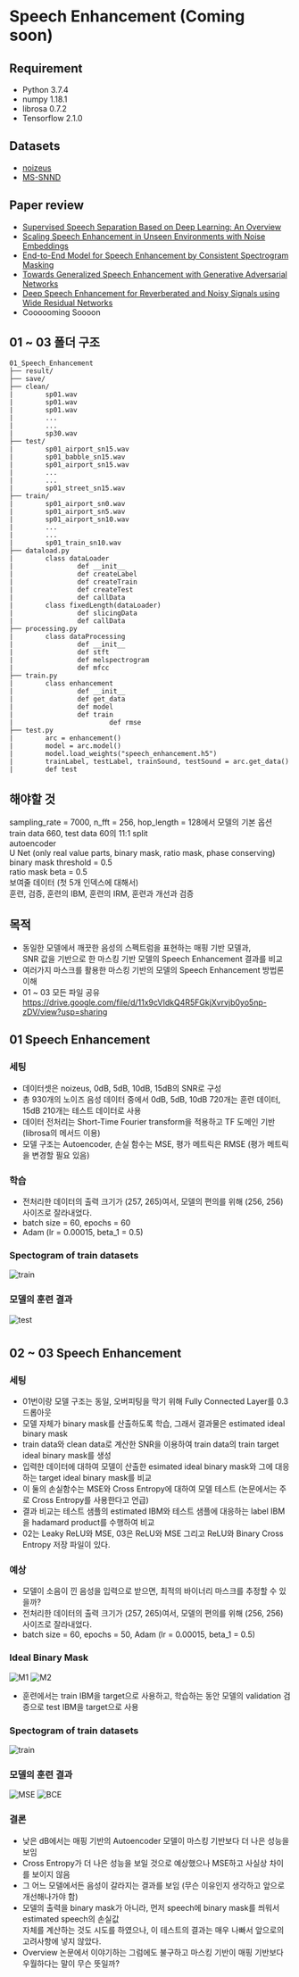 # Speech Enhancement (Coming soon)
## Requirement
- Python 3.7.4
- numpy 1.18.1
- librosa 0.7.2
- Tensorflow 2.1.0
## Datasets  
- [noizeus](https://ecs.utdallas.edu/loizou/speech/noizeus/)  
- [MS-SNND](https://github.com/microsoft/MS-SNSD)
## Paper review  
- [Supervised Speech Separation Based on Deep Learning: An Overview](https://github.com/Doyosae/Speech_Enhancement/blob/master/paper/01.md)  
- [Scaling Speech Enhancement in Unseen Environments with Noise Embeddings](https://github.com/Doyosae/Speech_Enhancement/blob/master/paper/02.md)  
- [End-to-End Model for Speech Enhancement by Consistent Spectrogram Masking](https://github.com/Doyosae/Speech_Enhancement/blob/master/paper/03.md)
- [Towards Generalized Speech Enhancement with Generative Adversarial Networks](https://github.com/Doyosae/Speech_Enhancement/blob/master/paper/04.md)
- [Deep Speech Enhancement for Reverberated and Noisy Signals using Wide Residual Networks](https://github.com/Doyosae/Speech_Enhancement/blob/master/paper/05.md)
- Coooooming Soooon
## 01 ~ 03 폴더 구조
```
01_Speech_Enhancement
├── result/
├── save/
├── clean/
|        sp01.wav
|        sp01.wav
|        sp01.wav
|        ...
|        ...
|        sp30.wav
├── test/
|        sp01_airport_sn15.wav
|        sp01_babble_sn15.wav
|        sp01_airport_sn15.wav
|        ...
|        ...
|        sp01_street_sn15.wav
├── train/
|        sp01_airport_sn0.wav
|        sp01_airport_sn5.wav
|        sp01_airport_sn10.wav
|        ...
|        ...
|        sp01_train_sn10.wav
├── dataload.py
|        class dataLoader
|                def __init__
|                def createLabel
|                def createTrain
|                def createTest
|                def callData
|        class fixedLength(dataLoader)
|                def slicingData
|                def callData
├── processing.py
|        class dataProcessing
|                def __init__
|                def stft 
|                def melspectrogram
|                def mfcc
├── train.py
|        class enhancement
|                def __init__
|                def get_data 
|                def model
|                def train
|                        def rmse
├── test.py
|        arc = enhancement()
|        model = arc.model()
|        model.load_weights("speech_enhancement.h5")
|        trainLabel, testLabel, trainSound, testSound = arc.get_data()
|        def test
```
## 해야할 것
sampling_rate = 7000, n_fft = 256, hop_length = 128에서 모델의 기본 옵션  
train data 660, test data 60의 11:1 split  
autoencoder  
U Net (only real value parts, binary mask, ratio mask, phase conserving)  
binary mask threshold = 0.5  
ratio mask beta = 0.5  
보여줄 데이터 (첫 5개 인덱스에 대해서)  
훈련, 검증, 훈련의 IBM, 훈련의 IRM, 훈련과 개선과 검증  
## 목적
- 동일한 모델에서 깨끗한 음성의 스펙트럼을 표현하는 매핑 기반 모델과,  
  SNR 값을 기반으로 한 마스킹 기반 모델의 Speech Enhancement 결과를 비교
- 여러가지 마스크를 활용한 마스킹 기반의 모델의 Speech Enhancement 방법론 이해
- 01 ~ 03 모든 파일 공유 https://drive.google.com/file/d/11x9cVIdkQ4R5FGkjXvrvjb0yo5np-zDV/view?usp=sharing
## 01 Speech Enhancement  
### 세팅
- 데이터셋은 noizeus, 0dB, 5dB, 10dB, 15dB의 SNR로 구성
- 총 930개의 노이즈 음성 데이터 중에서 0dB, 5dB, 10dB 720개는 훈련 데이터, 15dB 210개는 테스트 데이터로 사용
- 데이터 전처리는 Short-Time Fourier transform을 적용하고 TF 도메인 기반 (librosa의 메서드 이용)
- 모델 구조는 Autoencoder, 손실 함수는 MSE, 평가 메트릭은 RMSE (평가 메트릭을 변경할 필요 있음)
### 학습
- 전처리한 데이터의 출력 크기가 (257, 265)여서, 모델의 편의를 위해 (256, 256) 사이즈로 잘라내었다.
- batch size = 60, epochs = 60
- Adam (lr = 0.00015, beta_1 = 0.5)
### Spectogram of train datasets
![train](https://github.com/Doyosae/Speech_Enhancement/blob/master/01_Enhancement_Example/images/train.png)
### 모델의 훈련 결과
![test](https://github.com/Doyosae/Speech_Enhancement/blob/master/01_Enhancement_Example/images/result_2.png)
#
#
## 02 ~ 03 Speech Enhancement
### 세팅
- 01번이랑 모델 구조는 동일, 오버피팅을 막기 위해 Fully Connected Layer를 0.3 드롭아웃
- 모델 자체가 binary mask를 산출하도록 학습, 그래서 결과물은 estimated ideal binary mask
- train data와 clean data로 계산한 SNR을 이용하여 train data의 train target ideal binary mask를 생성
- 입력한 데이터에 대하여 모델이 산출한 esimated ideal binary mask와 그에 대응하는 target ideal binary mask를 비교
- 이 둘의 손실함수는 MSE와 Cross Entropy에 대하여 모델 테스트 (논문에서는 주로 Cross Entropy를 사용한다고 언급)
- 결과 비교는 테스트 샘플의 estimated IBM와 테스트 샘플에 대응하는 label IBM을 hadamard product를 수행하여 비교
- 02는 Leaky ReLU와 MSE, 03은 ReLU와 MSE 그리고 ReLU와 Binary Cross Entropy 저장 파일이 있다.
### 예상
- 모델이 소음이 낀 음성을 입력으로 받으면, 최적의 바이너리 마스크를 추정할 수 있을까?
- 전처리한 데이터의 출력 크기가 (257, 265)여서, 모델의 편의를 위해 (256, 256) 사이즈로 잘라내었다.
- batch size = 60, epochs = 50, Adam (lr = 0.00015, beta_1 = 0.5)
### Ideal Binary Mask
![M1](https://github.com/Doyosae/Speech_Enhancement/blob/master/02_Enhancement_Example/images/IBMtrain.png)
![M2](https://github.com/Doyosae/Speech_Enhancement/blob/master/02_Enhancement_Example/images/IBMTest.png)
- 훈련에서는 train IBM을 target으로 사용하고, 학습하는 동안 모델의 validation 검증으로 test IBM을 target으로 사용
### Spectogram of train datasets
![train](https://github.com/Doyosae/Speech_Enhancement/blob/master/02_Enhancement_Example/images/train.png)
### 모델의 훈련 결과
![MSE](https://github.com/Doyosae/Speech_Enhancement/blob/master/02_Enhancement_Example/images/result.png)
![BCE](https://github.com/Doyosae/Speech_Enhancement/blob/master/03_Enhancement_Example/images/result.png)
### 결론
- 낮은 dB에서는 매핑 기반의 Autoencoder 모델이 마스킹 기반보다 더 나은 성능을 보임
- Cross Entropy가 더 나은 성능을 보일 것으로 예상했으나 MSE하고 사실상 차이를 보이지 않음
- 그 어느 모델에서든 음성이 갈라지는 결과를 보임 (무슨 이유인지 생각하고 앞으로 개선해나가야 함)
- 모델의 출력을 binary mask가 아니라, 먼저 speech에 binary mask를 씌워서 estimated speech의 손실값  
  자체를 계산하는 것도 시도를 하였으나, 이 테스트의 결과는 매우 나빠서 앞으로의 고려사항에 넣지 않았다.
- Overview 논문에서 이야기하는 그럼에도 불구하고 마스킹 기반이 매핑 기반보다 우월하다는 말이 무슨 뜻일까?
